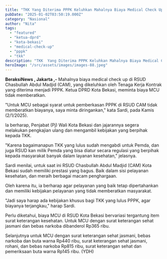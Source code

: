 ```yaml
---
title: "TKK Yang Diterima PPPK Keluhkan Mahalnya Biaya Medical Check Up"
pubDate: "2025-01-02T03:50:19.000Z"
category: "Nasional"
author: "Nita"
tags: 
  - "featured"
  - "ketua-dprd"
  - "kota-bekasi"
  - "medical-check-up"
  - "pppk"
  - "tkk"
description: "TKK  Yang Diterima PPPK Keluhkan Mahalnya Biaya Medical Check Up"
heroImage: "/src/assets/images/images-88.jpeg"
---
```


**BeraksiNews , Jakarta ,-** Mahalnya biaya medical check up di RSUD Chasbullah Abdul Madjid (CAM), yang dikeluhkan oleh Tenaga Kerja Kontrak yang diterima menjadi PPPK. Ketua DPRD Kota Bekasi, meminta biaya MCU tidak memberatkan.

"Untuk MCU sebagai syarat untuk pemberkasan PPPK di RSUD CAM tidak memberatkan biayanya, saya minta diringankan," kata Sardi, pada Kamis (2/1/2025).

Ia berharap, Penjabat (Pj) Wali Kota Bekasi dan jajarannya segera melakukan pengkajian ulang dan mengambil kebijakan yang berpihak kepada TKK.

"Karena bagaimanapun TKK yang lulus sudah mengabdi untuk Pemda, dan juga RSUD kan milik Pemda yang bisa diatur secara regulasi yang berpihak kepada masyarakat banyak dalam layanan kesehatan," jelasnya.

Sardi menilai, untuk saat ini RSUD Chasbullah Abdul Madjid (CAM) Kota Bekasi sudah memiliki prestasi yang bagus. Baik dalam sisi pelayanan kesehatan, dan meraih berbagai macam penghargaan.

Oleh karena itu, ia berharap agar pelayanan yang baik tetap dipertahankan dan memiliki kebijakan pelayanan yang tidak memberatkan masyarakat.

"Jadi saya harap ada kebijakan khusus bagi TKK yang lulus PPPK, agar biayanya terjangkau," harap Sardi.

Perlu diketahui, biaya MCU di RSUD Kota Bekasi bervariasi tergantung item surat keterangan kesehatan. Untuk MCU dengan surat keterangan sehat jasmani dan bebas narkoba dibanderol Rp365 ribu.

Selanjutnya untuk MCU dengan surat keterangan sehat jasmani, bebas narkoba dan buta warna Rp440 ribu, surat keterangan sehat jasmani, rohani, dan bebas narkoba Rp815 ribu, surat keterangan sehat dan pemeriksaan buta warna Rp145 ribu. (YDH)
